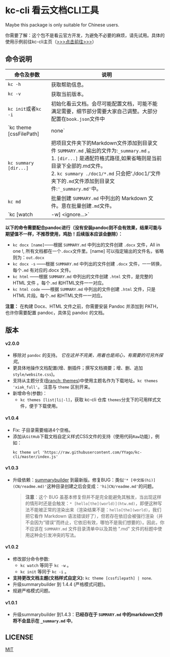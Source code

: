 # kc-cli 看云文档CLI工具

Maybe this package is only suitable for Chinese users.

你需要了解：这个包不是看云官方开发，为避免不必要的麻烦，请先试用。具体的使用示例前往kc-cli主页（[>>>点击前往>>>](https://www.kancloud.cn/pwedu/kccli)）

## 命令说明

|命令及参数|说明|
|--|--|
`kc -h` | 获取帮助信息。
`kc -v`   |  获取当前版本。
`kc init`或者`kc -i`   |  初始化看云文档。会尽可能配置文档，可能不能满足需要，细节部分需要大家自己调整。大部分配置在`book.json`文件中
`kc theme [cssFilePath] | none`  |  更改文档CSS样式(原有样式会被覆盖)，请提供CSS文件路径。例：<br>1.  `kc theme "d:/mycss/kanyun.css"`。<br>2. 如果是 `kc theme none` 则会删除样式配置文件（文档会使用看云默认样式）。不想要当前样式的时候可以通过`kc theme none`命令清除样式。<br>3.  如果只是微调样式，可以打开`website.css`文件进行编辑、保存并提交。
`kc summary [dir...]`   |  把项目文件夹下的Markdown文件添加到目录文件 `SUMMARY.md` ,输出的文件为:`_summary.md` 。<br>1.  `[dir...]` 是通配符格式路径,如果省略则是当前目录下全部的.md文件。<br>2. `kc summary ./doc1/*.md` 只会把‘./doc1/’文件夹下的`.md`文件添加到目录文件:`'_summary.md'`中。
`kc md`   |  批量创建 `SUMMARY.md` 中列出的 Markdown 文件。意在批量创建`.md`文件。
`kc [watch|-w] <ignore...>`   |  监视任务，当文件发生改变的时候自动执行相应的操作。结果：'kc summary' 和 'kc md'。`<ignore...>`排除不监视的文件或文件夹。<br>- `kc -w` 监视当前文件夹，当相应文件发生变化时自动进行创建文件、生成目录条目的动作。**默认作用于所有` '.md'` 文件。**<br>- `kc -w default.md` ： `‘default.md’` 文件会被排除，当它发生变化时不会触发事件。

**以下的命令需要配合pandoc进行（没有安装pandoc则不会有效果，结果可能与期望值不一样，不推荐使用，鸡肋！后续版本应该会删除）：**

* `kc docx [name]`——根据 `SUMMARY.md` 中列出的文件创建 `.docx` 文件，All in one !, 所有文档都在一个`.docx`文件里。[name] 可以指定输出的文件名，省略则为：`out.docx`
* `kc docx -s` ——根据 `SUMMARY.md` 中列出的文件创建 `.docx` 文件，一一转换，每个`.md` 有对应的.docx 文件。
* `kc html` ——根据 `SUMMARY.md` 中列出的文件创建 `.html` 文件，是完整的 HTML 文件 。每个`.md` 和HTML文件一一对应。
* `kc html code` ——根据 `SUMMARY.md` 中列出的文件创建 `.html` 文件，只是 HTML 片段。每个`.md` 和HTML文件一一对应。

**注意：** 在构建 Docx、HTML 文件之前，你需要安装 Pandoc 并添加到 PATH，也许你需要配置 pandoc，具体见 pandoc 的文档。

## 版本

#### v2.0.0

* 移除对 `pandoc` 的支持。 *它在这并不完美，用着也是闹心，有需要的可另外探究*。
* 更具体地操作文档配置(增、删插件；撰写文档摘要；增、删、追加 `style/website.css`)。
* 支持从主题分支([Branch: themes]())中使用主题名作为下载地址。`kc themes 'xiak_full'`。 注意与 `theme` 区别开来。
* 新增命令(参数)：
    * `kc themes [list|li|-l]`，获取 kc-cli 仓库 `themes`分支下的可用样式文件，便于下载使用。

#### v1.0.4

* Fix: 子目录需要缩进4个空格。
* 添加从`GitHub`下载文档自定义样式CSS文件的支持（使用代码`Raw`功能），例如：
    ```shll
    kc theme url 'https://raw.githubusercontent.com/YYago/kc-cli/master/index.js'
    ```

#### v1.0.3

* 升级依赖：[summarybuilder](https://www.npmjs.com/package/summarybuilder) 到最新版。修复BUG：类似`'* [中文版(hi)](CN/readme.md)'`这种目录创建之后会变成：`'hi]CN/readme.md'`的问题。

   > **注意**：这个 BUG 虽基本修复但并不是完全能避免其触发，当出现这样的情形时还是会触发：`* [hello[the](world)](htw.md)`，即便这种写法不能被正常的渲染出来（渲染结果不是：`hello[the](world)`，我们把它看作 Markdown 语法错误好了），但若存在依旧会被强行渲染（并不会因为“错误”而终止，它依旧有效，哪怕不是我们想要的）。因此，你不应该在 `SUMMARY.md` 文件目录清单中以及其他 ".md" 文件的标题中使用这种会引发冲突的写法。

#### v1.0.2

* 修改部分命令参数:
    - `kc watch` 等同于 `kc -w` 。
    - `kc init` 等同于 `kc -i` 。
* **支持更改文档主题(文档样式自定义):** `kc theme [cssfilepath] | none`.
* 升级summarybuilder 到 1.4.4 (严格模式问题)。
* 规避严格模式问题。

#### v1.0.1

* 升级summarybuilder 到1.4.3：**已经存在于 `SUMMARY.md` 中的markdown文件将不会显示在 `_summary.md` 中**。

## LICENSE

[MIT](./LICENSE)
